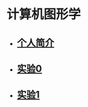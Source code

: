 计算机图形学
============
* ## [个人简介](https://itachi-zyt.github.io/demos/%E4%BB%BB%E5%8A%A1a.html)  
 
* ## [实验0](https://itachi-zyt.github.io/demos/任务b.html)  
  
* ## [实验1]()  
  

